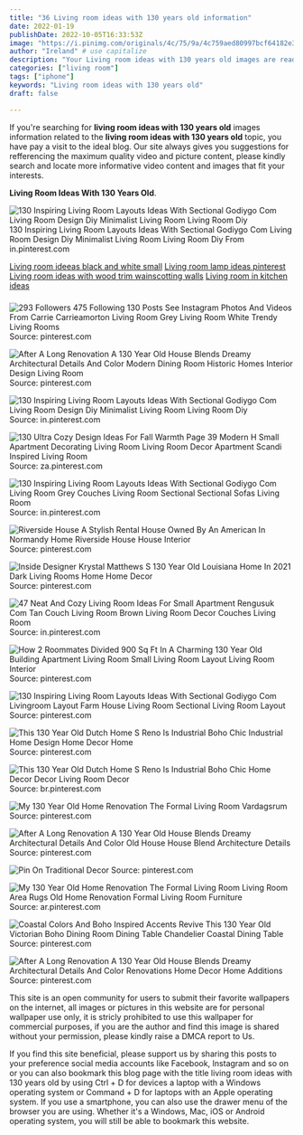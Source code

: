 ```yaml
---
title: "36 Living room ideas with 130 years old information"
date: 2022-01-19
publishDate: 2022-10-05T16:33:53Z
image: "https://i.pinimg.com/originals/4c/75/9a/4c759aed80997bcf64182e3b3fd6e3de.jpg"
author: "Ireland" # use capitalize
description: "Your Living room ideas with 130 years old images are ready in this website. Living room ideas with 130 years old are a topic that is being searched for and liked by netizens today. You can Find and Download the Living room ideas with 130 years old files here. Download all royalty-free photos and vectors."
categories: ["living room"]
tags: ["iphone"]
keywords: "Living room ideas with 130 years old"
draft: false

---
```


If you're searching for **living room ideas with 130 years old** images information related to the **living room ideas with 130 years old** topic, you have pay a visit to the ideal  blog.  Our site always  gives you  suggestions  for refferencing  the maximum  quality video and picture  content, please kindly search and locate more informative video content and images  that fit your interests.

**Living Room Ideas With 130 Years Old**. 

![130 Inspiring Living Room Layouts Ideas With Sectional Godiygo Com Living Room Design Diy Minimalist Living Room Living Room Diy](https://i.pinimg.com/originals/cb/74/0c/cb740cdabe3eb7959f48c46cf1885d07.jpg "130 Inspiring Living Room Layouts Ideas With Sectional Godiygo Com Living Room Design Diy Minimalist Living Room Living Room Diy")
130 Inspiring Living Room Layouts Ideas With Sectional Godiygo Com Living Room Design Diy Minimalist Living Room Living Room Diy From in.pinterest.com

[Living room ideeas black and white small](/living-room-ideeas-black-and-white-small/)
[Living room lamp ideas pinterest](/living-room-lamp-ideas-pinterest/)
[Living room ideas with wood trim wainscotting walls](/living-room-ideas-with-wood-trim-wainscotting-walls/)
[Living room in kitchen ideas](/living-room-in-kitchen-ideas/)



### 

 


![293 Followers 475 Following 130 Posts See Instagram Photos And Videos From Carrie Carrieamorton Living Room Grey Living Room White Trendy Living Rooms](https://i.pinimg.com/originals/d9/75/00/d975006d8ad56150bb1c1523fd31ca6b.jpg "293 Followers 475 Following 130 Posts See Instagram Photos And Videos From Carrie Carrieamorton Living Room Grey Living Room White Trendy Living Rooms")
Source: pinterest.com

 

![After A Long Renovation A 130 Year Old House Blends Dreamy Architectural Details And Color Modern Dining Room Historic Homes Interior Design Living Room](https://i.pinimg.com/originals/23/f1/37/23f13773c2b483ee53f331131c9e7257.jpg "After A Long Renovation A 130 Year Old House Blends Dreamy Architectural Details And Color Modern Dining Room Historic Homes Interior Design Living Room")
Source: pinterest.com

 

![130 Inspiring Living Room Layouts Ideas With Sectional Godiygo Com Living Room Design Diy Minimalist Living Room Living Room Diy](https://i.pinimg.com/originals/cb/74/0c/cb740cdabe3eb7959f48c46cf1885d07.jpg "130 Inspiring Living Room Layouts Ideas With Sectional Godiygo Com Living Room Design Diy Minimalist Living Room Living Room Diy")
Source: in.pinterest.com

 

![130 Ultra Cozy Design Ideas For Fall Warmth Page 39 Modern H Small Apartment Decorating Living Room Living Room Decor Apartment Scandi Inspired Living Room](https://i.pinimg.com/originals/39/b3/a0/39b3a0d032972a21228fddbb1ecae488.png "130 Ultra Cozy Design Ideas For Fall Warmth Page 39 Modern H Small Apartment Decorating Living Room Living Room Decor Apartment Scandi Inspired Living Room")
Source: za.pinterest.com

 

![130 Inspiring Living Room Layouts Ideas With Sectional Godiygo Com Living Room Grey Couches Living Room Sectional Sectional Sofas Living Room](https://i.pinimg.com/originals/96/36/60/963660db49899f67f580b78362f0afb0.jpg "130 Inspiring Living Room Layouts Ideas With Sectional Godiygo Com Living Room Grey Couches Living Room Sectional Sectional Sofas Living Room")
Source: in.pinterest.com

 

![Riverside House A Stylish Rental House Owned By An American In Normandy Home Riverside House House Interior](https://i.pinimg.com/736x/b4/ed/38/b4ed38d5d5553040d5a7c6edebb30291.jpg "Riverside House A Stylish Rental House Owned By An American In Normandy Home Riverside House House Interior")
Source: pinterest.com

 

![Inside Designer Krystal Matthews S 130 Year Old Louisiana Home In 2021 Dark Living Rooms Home Home Decor](https://i.pinimg.com/564x/ab/88/b0/ab88b09bc87296b72eba15581dbede8a.jpg "Inside Designer Krystal Matthews S 130 Year Old Louisiana Home In 2021 Dark Living Rooms Home Home Decor")
Source: pinterest.com

 

![47 Neat And Cozy Living Room Ideas For Small Apartment Rengusuk Com Tan Couch Living Room Brown Living Room Decor Couches Living Room](https://i.pinimg.com/564x/69/eb/e1/69ebe1a73eb9803d1b517c0108aa0f7e.jpg "47 Neat And Cozy Living Room Ideas For Small Apartment Rengusuk Com Tan Couch Living Room Brown Living Room Decor Couches Living Room")
Source: in.pinterest.com

 

![How 2 Roommates Divided 900 Sq Ft In A Charming 130 Year Old Building Apartment Living Room Small Living Room Layout Living Room Interior](https://i.pinimg.com/originals/f3/ec/03/f3ec03e843ba5f5c75853493d1291643.jpg "How 2 Roommates Divided 900 Sq Ft In A Charming 130 Year Old Building Apartment Living Room Small Living Room Layout Living Room Interior")
Source: pinterest.com

 

![130 Inspiring Living Room Layouts Ideas With Sectional Godiygo Com Livingroom Layout Farm House Living Room Sectional Living Room Layout](https://i.pinimg.com/originals/9b/e7/2a/9be72a7f157ea5d9066147081ac9e060.jpg "130 Inspiring Living Room Layouts Ideas With Sectional Godiygo Com Livingroom Layout Farm House Living Room Sectional Living Room Layout")
Source: pinterest.com

 

![This 130 Year Old Dutch Home S Reno Is Industrial Boho Chic Industrial Home Design Home Decor Home](https://i.pinimg.com/736x/ac/e0/5b/ace05b2db2d7f1fbd363fea6f14b5166.jpg "This 130 Year Old Dutch Home S Reno Is Industrial Boho Chic Industrial Home Design Home Decor Home")
Source: pinterest.com

 

![This 130 Year Old Dutch Home S Reno Is Industrial Boho Chic Home Decor Decor Living Room Decor](https://i.pinimg.com/originals/52/88/af/5288afc74ece1ec0e54120fda12a2645.jpg "This 130 Year Old Dutch Home S Reno Is Industrial Boho Chic Home Decor Decor Living Room Decor")
Source: br.pinterest.com

 

![My 130 Year Old Home Renovation The Formal Living Room Vardagsrum](https://i.pinimg.com/736x/95/2a/bf/952abf35c59fded6e4124f2cc1890ffb.jpg "My 130 Year Old Home Renovation The Formal Living Room Vardagsrum")
Source: pinterest.com

 

![After A Long Renovation A 130 Year Old House Blends Dreamy Architectural Details And Color Old House House Blend Architecture Details](https://i.pinimg.com/originals/a7/ed/a2/a7eda2b89eddf451c50b3172e5445928.jpg "After A Long Renovation A 130 Year Old House Blends Dreamy Architectural Details And Color Old House House Blend Architecture Details")
Source: pinterest.com

 

![Pin On Traditional Decor](https://i.pinimg.com/originals/78/1b/33/781b3388cb3f9dee345c68353ede2be1.jpg "Pin On Traditional Decor")
Source: pinterest.com

 

![My 130 Year Old Home Renovation The Formal Living Room Living Room Area Rugs Old Home Renovation Formal Living Room Furniture](https://i.pinimg.com/originals/9f/13/17/9f1317e7c48f340116b85773f8105fff.jpg "My 130 Year Old Home Renovation The Formal Living Room Living Room Area Rugs Old Home Renovation Formal Living Room Furniture")
Source: ar.pinterest.com

 

![Coastal Colors And Boho Inspired Accents Revive This 130 Year Old Victorian Boho Dining Room Dining Table Chandelier Coastal Dining Table](https://i.pinimg.com/originals/ee/00/67/ee006784cad66e69f643d39403daf451.jpg "Coastal Colors And Boho Inspired Accents Revive This 130 Year Old Victorian Boho Dining Room Dining Table Chandelier Coastal Dining Table")
Source: pinterest.com

 

![After A Long Renovation A 130 Year Old House Blends Dreamy Architectural Details And Color Renovations Home Decor Home Additions](https://i.pinimg.com/originals/4c/75/9a/4c759aed80997bcf64182e3b3fd6e3de.jpg "After A Long Renovation A 130 Year Old House Blends Dreamy Architectural Details And Color Renovations Home Decor Home Additions")
Source: pinterest.com

 

This site is an open community for users to submit their favorite wallpapers on the internet, all images or pictures in this website are for personal wallpaper use only, it is stricly prohibited to use this wallpaper for commercial purposes, if you are the author and find this image is shared without your permission, please kindly raise a DMCA report to Us.

If you find this site beneficial, please support us by sharing this posts to your preference social media accounts like Facebook, Instagram and so on or you can also bookmark this blog page with the title living room ideas with 130 years old by using Ctrl + D for devices a laptop with a Windows operating system or Command + D for laptops with an Apple operating system. If you use a smartphone, you can also use the drawer menu of the browser you are using. Whether it's a Windows, Mac, iOS or Android operating system, you will still be able to bookmark this website.
